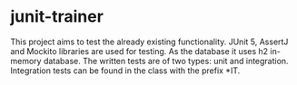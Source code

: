 # junit-trainer

This project aims to test the already existing functionality. JUnit 5, AssertJ and Mockito libraries are used for testing. As the database it uses h2 in-memory database. The written tests are of two types: unit and integration. Integration tests can be found in the class with the prefix *IT.
